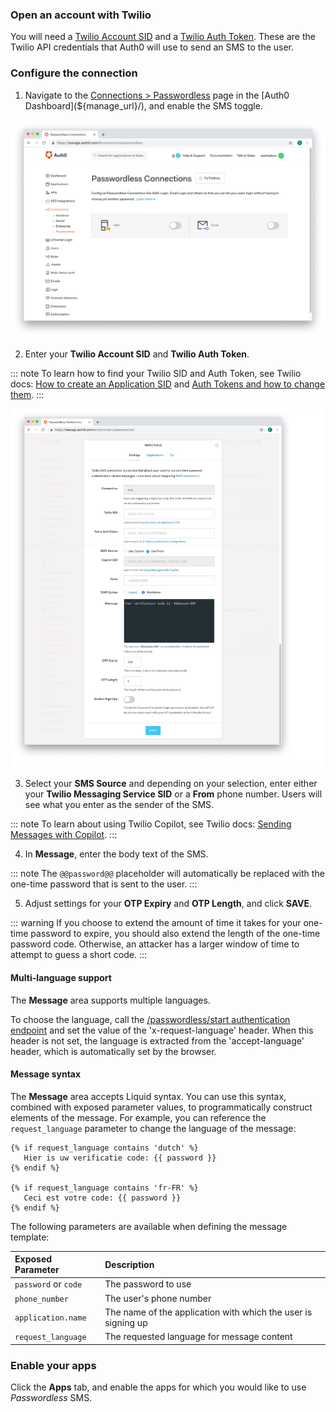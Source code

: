 ### Open an account with Twilio

You will need a [Twilio Account SID](https://www.twilio.com/help/faq/twilio-basics/what-is-an-application-sid) and a [Twilio Auth Token](https://www.twilio.com/help/faq/twilio-basics/what-is-the-auth-token-and-how-can-i-change-it). These are the Twilio API credentials that Auth0 will use to send an SMS to the user.

### Configure the connection

1. Navigate to the [Connections > Passwordless](${manage_url}/#/connections/passwordless) page in the [Auth0 Dashboard](${manage_url}/), and enable the SMS toggle.

![Enable SMS Passwordless](/media/articles/connections/passwordless/connections-passwordless-list.png)

2. Enter your **Twilio Account SID** and **Twilio Auth Token**.

::: note
To learn how to find your Twilio SID and Auth Token, see Twilio docs: [How to create an Application SID](https://www.twilio.com/help/faq/twilio-basics/what-is-an-application-sid) and [Auth Tokens and how to change them](https://www.twilio.com/help/faq/twilio-basics/what-is-the-auth-token-and-how-can-i-change-it).
:::

![Configure SMS Passwordless](/media/articles/connections/passwordless/connections-passwordless-sms.png)

3. Select your **SMS Source** and depending on your selection, enter either your **Twilio Messaging Service SID** or a **From** phone number. Users will see what you enter as the sender of the SMS.

::: note
To learn about using Twilio Copilot, see Twilio docs: [Sending Messages with Copilot](https://www.twilio.com/docs/api/rest/sending-messages-copilot).
:::

4. In **Message**, enter the body text of the SMS.

::: note
The `@@password@@` placeholder will automatically be replaced with the one-time password that is sent to the user.
:::

5. Adjust settings for your **OTP Expiry** and **OTP Length**, and click **SAVE**.

::: warning
If you choose to extend the amount of time it takes for your one-time password to expire, you should also extend the length of the one-time password code. Otherwise, an attacker has a larger window of time to attempt to guess a short code.
:::

#### Multi-language support

The **Message** area supports multiple languages. 

To choose the language, call the [/passwordless/start authentication endpoint](/api/authentication/reference#get-code-or-link) and set the value of the 'x-request-language' header. When this header is not set, the language is extracted from the 'accept-language' header, which is automatically set by the browser.

#### Message syntax

The **Message** area accepts Liquid syntax. You can use this syntax, combined with exposed parameter values, to programmatically construct elements of the message. For example, you can reference the `request_language` parameter to change the language of the message:

```text
{% if request_language contains 'dutch' %}
   Hier is uw verificatie code: {{ password }}
{% endif %}

{% if request_language contains 'fr-FR' %}
   Ceci est votre code: {{ password }}
{% endif %}
```

The following parameters are available when defining the message template:

| Exposed Parameter | Description |
|:------------------|:---------|
| `password` or `code` | The password to use |
| `phone_number` | The user's phone number |
| `application.name` | The name of the application with which the user is signing up |
| `request_language` | The requested language for message content |

### Enable your apps

Click the **Apps** tab, and enable the apps for which you would like to use <dfn data-key="passwordless">Passwordless</dfn> SMS.

